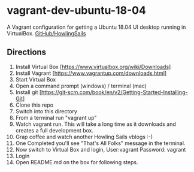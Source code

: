 # vagrant-dev-ubuntu-18-04

A Vagrant configuration for getting a Ubuntu 18.04 UI desktop running in VirtualBox.
[GitHub/HowlingSails](https://github.com/howlingsails/vagrant-dev-ubuntu-18-04.git)

## Directions

1. Install Virtual Box [https://www.virtualbox.org/wiki/Downloads]
2. Install Vagrant [https://www.vagrantup.com/downloads.html]
3. Start Virtual Box
4. Open a command prompt (windows) / terminal (mac)
5. Install git [https://git-scm.com/book/en/v2/Getting-Started-Installing-Git]
6. Clone this repo
7. Switch into this directory
8. From a terminal run "vagrant up"
9. Watch vagrant run. This will take a long time as it downloads and creates a full development box.
10. Grap coffee and watch another Howling Sails vblogs :-)
11. One Completed you'll see "That's All Folks" message in the terminal.
12. Now switch to Virtual Box and login, User:vagrant Password: vagrant
13. Login
14. Open README.md on the box for following steps.




